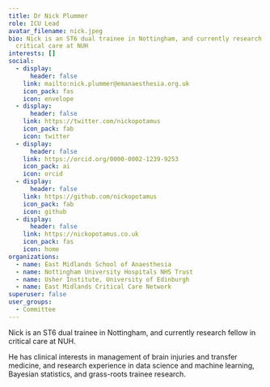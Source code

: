 ```yaml
---
title: Dr Nick Plummer
role: ICU Lead
avatar_filename: nick.jpeg
bio: Nick is an ST6 dual trainee in Nottingham, and currently research fellow in
  critical care at NUH
interests: []
social:
  - display:
      header: false
    link: mailto:nick.plummer@emanaesthesia.org.uk
    icon_pack: fas
    icon: envelope
  - display:
      header: false
    link: https://twitter.com/nickopotamus
    icon_pack: fab
    icon: twitter
  - display:
      header: false
    link: https://orcid.org/0000-0002-1239-9253
    icon_pack: ai
    icon: orcid
  - display:
      header: false
    link: https://github.com/nickopotamus
    icon_pack: fab
    icon: github
  - display:
      header: false
    link: https://nickopotamus.co.uk
    icon_pack: fas
    icon: home
organizations:
  - name: East Midlands School of Anaesthesia
  - name: Nottingham University Hospitals NHS Trust
  - name: Usher Institute, University of Edinburgh
  - name: East Midlands Critical Care Network
superuser: false
user_groups:
  - Committee
---
```

Nick is an ST6 dual trainee in Nottingham, and currently research fellow in critical care at NUH. 

He has clinical interests in management of brain injuries and transfer medicine, and research experience in data science and machine learning, Bayesian statistics, and grass-roots trainee research.